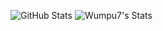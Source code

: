 ![GitHub Stats](https://github-readme-stats.vercel.app/api/top-langs/?username=Wumpu7&theme=highcontrast&show_icons=true&hide_border=false&layout=compact)
![Wumpu7's Stats](https://github-readme-stats.vercel.app/api?username=Wumpu7&theme=highcontrast&show_icons=true&hide_border=false&count_private=true)
